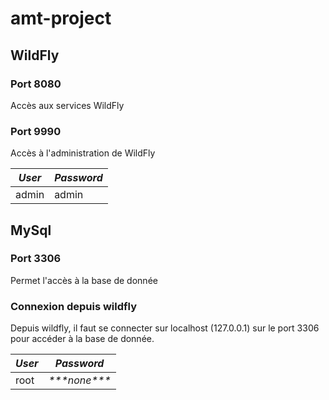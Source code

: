 # amt-project

## WildFly

### Port 8080
Accès aux services WildFly

### Port 9990
Accès à l'administration de WildFly

| *User* |  *Password* |
|---     |---          |
| admin  | admin       |


## MySql

### Port 3306
Permet l'accès à la base de donnée

### Connexion depuis wildfly
Depuis wildfly, il faut se connecter sur localhost (127.0.0.1) sur le port 3306 pour accéder à la base de donnée.

| *User* |  *Password*        |
|---     |---                 |
| root   | *\*\*\*none\*\*\** |